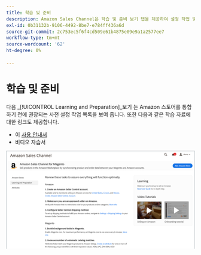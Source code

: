 ```yaml
---
title: 학습 및 준비
description: Amazon Sales Channel은 학습 및 준비 보기 탭을 제공하여 설정 작업 및 정보 리소스 목록에 쉽게 액세스할 수 있습니다.
exl-id: 0b31132b-9106-4492-8be7-e784ff436a6d
source-git-commit: 2c753ec5f6f4cd509e61b4875e09e9a1a2577ee7
workflow-type: tm+mt
source-wordcount: '62'
ht-degree: 0%

---
```


# 학습 및 준비

다음 _[!UICONTROL Learning and Preparation]_보기 는 Amazon 스토어를 통합하기 전에 권장되는 사전 설정 작업 목록을 보여 줍니다. 또한 다음과 같은 학습 자료에 대한 링크도 제공합니다.

- 이 [사용 안내서](./overview.md)
- 비디오 자습서

![학습 및 준비 보기](assets/learning-preparation.png)
